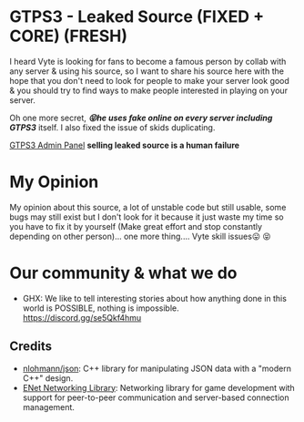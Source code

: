 # GTPS3 - Leaked Source (FIXED + CORE) (FRESH)
I heard Vyte is looking for fans to become a famous person by collab with any server & using his source, so I want to share his source here with the hope that you don't need to look for people to make your server look good & you should try to find ways to make people interested in playing on your server.


Oh one more secret, ***😝he uses fake online on every server including GTPS3*** itself.
I also fixed the issue of skids duplicating.

[GTPS3 Admin Panel](https://github.com/tron-ghx/gtps3-admin-panel)
**selling leaked source is a human failure**
# My Opinion
My opinion about this source, a lot of unstable code but still usable, some bugs may still exist but I don't look for it because it just waste my time so you have to fix it by yourself (Make great effort and stop constantly depending on other person)... one more thing.... Vyte skill issues😛
😝

# Our community & what we do
- GHX: We like to tell interesting stories about how anything done in this world is POSSIBLE, nothing is impossible.
https://discord.gg/se5Qkf4hmu

## Credits
- [nlohmann/json](https://github.com/nlohmann/json): C++ library for manipulating JSON data with a "modern C++" design.
- [ENet Networking Library](https://github.com/lsalzman/enet): Networking library for game development with support for peer-to-peer communication and server-based connection management.
